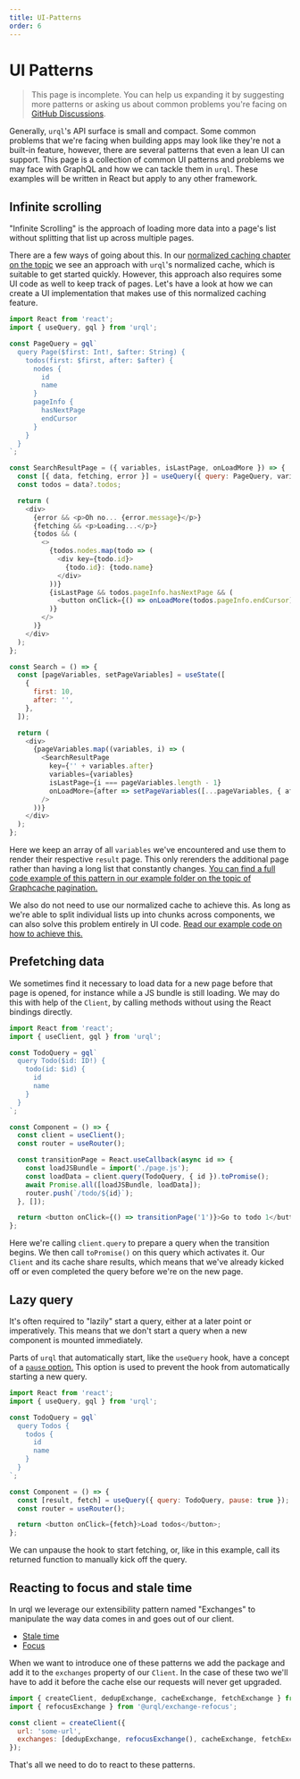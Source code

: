 ```yaml
---
title: UI-Patterns
order: 6
---
```


# UI Patterns

> This page is incomplete. You can help us expanding it by suggesting more patterns or asking us about common problems you're facing on [GitHub Discussions](https://github.com/urql-graphql/urql/discussions).

Generally, `urql`'s API surface is small and compact. Some common problems that we're facing when building apps may look like they're not a built-in feature, however, there are several patterns that even a lean UI can support.
This page is a collection of common UI patterns and problems we may face with GraphQL and how we can tackle them in
`urql`. These examples will be written in React but apply to any other framework.

## Infinite scrolling

"Infinite Scrolling" is the approach of loading more data into a page's list without splitting that list up across multiple pages.

There are a few ways of going about this. In our [normalized caching chapter on the topic](../graphcache/local-resolvers.md#pagination)
we see an approach with `urql`'s normalized cache, which is suitable to get started quickly. However, this approach also requires some UI code as well to keep track of pages.
Let's have a look at how we can create a UI implementation that makes use of this normalized caching feature.

```js
import React from 'react';
import { useQuery, gql } from 'urql';

const PageQuery = gql`
  query Page($first: Int!, $after: String) {
    todos(first: $first, after: $after) {
      nodes {
        id
        name
      }
      pageInfo {
        hasNextPage
        endCursor
      }
    }
  }
`;

const SearchResultPage = ({ variables, isLastPage, onLoadMore }) => {
  const [{ data, fetching, error }] = useQuery({ query: PageQuery, variables });
  const todos = data?.todos;

  return (
    <div>
      {error && <p>Oh no... {error.message}</p>}
      {fetching && <p>Loading...</p>}
      {todos && (
        <>
          {todos.nodes.map(todo => (
            <div key={todo.id}>
              {todo.id}: {todo.name}
            </div>
          ))}
          {isLastPage && todos.pageInfo.hasNextPage && (
            <button onClick={() => onLoadMore(todos.pageInfo.endCursor)}>load more</button>
          )}
        </>
      )}
    </div>
  );
};

const Search = () => {
  const [pageVariables, setPageVariables] = useState([
    {
      first: 10,
      after: '',
    },
  ]);

  return (
    <div>
      {pageVariables.map((variables, i) => (
        <SearchResultPage
          key={'' + variables.after}
          variables={variables}
          isLastPage={i === pageVariables.length - 1}
          onLoadMore={after => setPageVariables([...pageVariables, { after, first: 10 }])}
        />
      ))}
    </div>
  );
};
```

Here we keep an array of all `variables` we've encountered and use them to render their
respective `result` page. This only rerenders the additional page rather than having a long
list that constantly changes. [You can find a full code example of this pattern in our example folder on the topic of Graphcache pagination.](https://github.com/urql-graphql/urql/tree/main/examples/with-graphcache-pagination)

We also do not need to use our normalized cache to achieve this. As long as we're able to split individual lists up into chunks across components, we can also solve this problem entirely in UI code. [Read our example code on how to achieve this.](https://github.com/urql-graphql/urql/tree/main/examples/with-pagination)

## Prefetching data

We sometimes find it necessary to load data for a new page before that page is opened, for instance while a JS bundle is still loading. We may
do this with help of the `Client`, by calling methods without using the React bindings directly.

```js
import React from 'react';
import { useClient, gql } from 'urql';

const TodoQuery = gql`
  query Todo($id: ID!) {
    todo(id: $id) {
      id
      name
    }
  }
`;

const Component = () => {
  const client = useClient();
  const router = useRouter();

  const transitionPage = React.useCallback(async id => {
    const loadJSBundle = import('./page.js');
    const loadData = client.query(TodoQuery, { id }).toPromise();
    await Promise.all([loadJSBundle, loadData]);
    router.push(`/todo/${id}`);
  }, []);

  return <button onClick={() => transitionPage('1')}>Go to todo 1</button>;
};
```

Here we're calling `client.query` to prepare a query when the transition begins.
We then call `toPromise()` on this query which activates it. Our `Client` and its cache share results, which means that we've already kicked off or even completed the query before we're on the new page.

## Lazy query

It's often required to "lazily" start a query, either at a later point or imperatively. This means that we don't start a query when a new component is mounted immediately.

Parts of `urql` that automatically start, like the `useQuery` hook, have a concept of a [`pause` option.](./react-preact.md#pausing-usequery) This option is used to prevent the hook from automatically starting a new query.

```js
import React from 'react';
import { useQuery, gql } from 'urql';

const TodoQuery = gql`
  query Todos {
    todos {
      id
      name
    }
  }
`;

const Component = () => {
  const [result, fetch] = useQuery({ query: TodoQuery, pause: true });
  const router = useRouter();

  return <button onClick={fetch}>Load todos</button>;
};
```

We can unpause the hook to start fetching, or, like in this example, call its returned function to manually kick off the query.

## Reacting to focus and stale time

In urql we leverage our extensibility pattern named "Exchanges" to manipulate the way
data comes in and goes out of our client.

- [Stale time](https://github.com/urql-graphql/urql/tree/main/exchanges/request-policy)
- [Focus](https://github.com/urql-graphql/urql/tree/main/exchanges/refocus)

When we want to introduce one of these patterns we add the package and add it to the `exchanges`
property of our `Client`. In the case of these two we'll have to add it before the cache
else our requests will never get upgraded.

```js
import { createClient, dedupExchange, cacheExchange, fetchExchange } from 'urql';
import { refocusExchange } from '@urql/exchange-refocus';

const client = createClient({
  url: 'some-url',
  exchanges: [dedupExchange, refocusExchange(), cacheExchange, fetchExchange],
});
```

That's all we need to do to react to these patterns.
